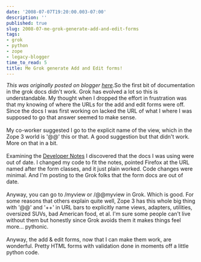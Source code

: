 ```yaml
---
date: '2008-07-07T19:20:00.003-07:00'
description: ''
published: true
slug: 2008-07-me-grok-generate-add-and-edit-forms
tags:
- grok
- python
- zope
- legacy-blogger
time_to_read: 5
title: Me Grok generate Add and Edit forms!
---
```


*This was originally posted on blogger [here](https://pydanny.blogspot.com/2008/07/me-grok-generate-add-and-edit-forms.html)*.So the first bit of documentation in the grok docs didn't work.  Grok has evolved a lot so this is understandable.  My thought when I dropped the effort in frustration was that my knowing of where the URLs for the add and edit forms were off.  Since the docs I was first working on lacked the URL of what I where I was supposed to go that answer seemed to make sense.<br /><br />My co-worker suggested I go to the explicit name of the view, which in the Zope 3 world is '@@' this or that.  A good suggestion but that didn't work.  More on that in a bit.<br /><br />Examining the <a href="http://grok.zope.org/documentation/developers-notes/">Developer Notes</a> I discovered that the docs I was using were out of date.  I changed my code to fit the notes, pointed Firefox at the URL named after the form classes, and it just plain worked.  Code changes were minimal.  And I'm posting to the Grok folks that the form docs are out of date.<br /><br />Anyway, you can go to /myview or /@@myview in Grok.  Which is good.  For some reasons that others explain quite well, Zope 3 has this whole big thing with '@@' and '++' in URL bars to explicitly name views, adapters, utilities, oversized SUVs, bad American food, et al.   I'm sure some people can't live without them but honestly since Grok avoids them it makes things feel more... pythonic.<br /><br />Anyway, the add &amp; edit forms, now that I can make them work, are wonderful.  Pretty HTML forms with validation done in moments off a little python code.